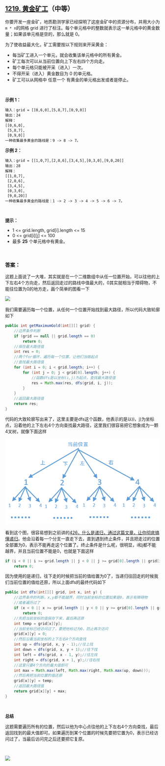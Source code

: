 ## [1219. 黄金矿工](https://leetcode-cn.com/problems/path-with-maximum-gold/)（中等）

你要开发一座金矿，地质勘测学家已经探明了这座金矿中的资源分布，并用大小为``` m * n ```的网格 grid 进行了标注。每个单元格中的整数就表示这一单元格中的黄金数量；如果该单元格是空的，那么就是 0。

为了使收益最大化，矿工需要按以下规则来开采黄金：

- 每当矿工进入一个单元，就会收集该单元格中的所有黄金。
- 矿工每次可以从当前位置向上下左右四个方向走。
- 每个单元格只能被开采（进入）一次。
- 不得开采（进入）黄金数目为 0 的单元格。
- 矿工可以从网格中 任意一个 有黄金的单元格出发或者是停止。

<br>

**示例 1：**

```
输入：grid = [[0,6,0],[5,8,7],[0,9,0]]
输出：24
解释：
[[0,6,0],
 [5,8,7],
 [0,9,0]]
一种收集最多黄金的路线是：9 -> 8 -> 7。
```

**示例 2：**

```
输入：grid = [[1,0,7],[2,0,6],[3,4,5],[0,3,0],[9,0,20]]
输出：28
解释：
[[1,0,7],
 [2,0,6],
 [3,4,5],
 [0,3,0],
 [9,0,20]]
一种收集最多黄金的路线是：1 -> 2 -> 3 -> 4 -> 5 -> 6 -> 7。
```

<br>

**提示：**

- 1 <= grid.length, grid[i].length <= 15
- 0 <= grid[i][j] <= 100
- 最多 **25** 个单元格中有黄金。

<br/>

### 答案：

这题上面说了一大堆，其实就是在一个二维数组中从任一位置开始，可以往他的上下左右4个方向走，然后返回走过的路线中值最大的，0其实就相当于障碍物，不能往位置为0的地方走，画个简单的图看一下

![](https://raw.githubusercontent.com/sdwwld/algorithms/master/img/leetcode/1219/640.png)

我们需要遍历每一个位置，从任何一个位置开始找到最大路径，所以代码大致轮廓如下

```java
public int getMaximumGold(int[][] grid) {
    //边界条件判断
    if (grid == null || grid.length == 0)
        return 0;
    //保存最大路径值
    int res = 0;
    //两个for循环，遍历每一个位置，让他们当做起点
    //查找最大路径值
    for (int i = 0; i < grid.length; i++) {
        for (int j = 0; j < grid[0].length; j++) {
            //函数dfs是以坐标(i,j)为起点，查找最大路径值
            res = Math.max(res, dfs(grid, i, j));
        }
    }
    //返回最大路径值
    return res;
}
```

代码的大致轮廓写出来了，这里主要是dfs这个函数，他表示的是以(i，j)为坐标点，沿着他的上下左右4个方向查找最大路径，这里我们很容易把它想象成为一颗4叉树，就像下面这样

![](https://raw.githubusercontent.com/sdwwld/algorithms/master/img/common/644.png)

看到这个图，很容易想到之前讲的[426，什么是递归，通过这篇文章，让你彻底搞懂递归](http://mp.weixin.qq.com/s?__biz=MzU0ODMyNDk0Mw==&mid=2247487910&idx=1&sn=2670aec7139c6b98e83ff66114ac1cf7&chksm=fb418286cc360b90741ed54fecd62fd45571b2caba3e41473a7ea0934f918d4b31537689c664&scene=21#wechat_redirect)。他会沿着每一个分支一直走下去，直到遇到终止条件，并且把走过的位置全部置为0，表示不能再走这个位置了。终止条件是什么呢，很明显，i和j都不能越界，并且当前位置不能是0，也就是下面这样

```java
if (i < 0 || i >= grid.length || j < 0 || j >= grid[0].length || grid[i][j] == 0)
    return 0;
```

因为使用的是递归，往下走的时候把当前的值给置为0了，当递归往回走的时候我们当前位置的值给还原，所以上面dfs的最终代码如下

```java
public int dfs(int[][] grid, int x, int y) {
    //边界条件的判断，x,y都不能越界，同时当前坐标的位置如果是0，表示有障碍物
    //或者遍历过了
    if (x < 0 || x >= grid.length || y < 0 || y >= grid[0].length || grid[x][y] == 0)
        return 0;
    //先把当前坐标的值保存下来，最后再还原
    int temp = grid[x][y];
    //当前坐标已经访问过了，要把他标记为0，防止再次访问
    grid[x][y] = 0;
    //然后沿着当前坐标的上下左右4个方向查找
    int up = dfs(grid, x, y - 1);//往上找
    int down = dfs(grid, x, y + 1);//往下找
    int left = dfs(grid, x - 1, y);//往左找
    int right = dfs(grid, x + 1, y);//往右找
    //这里只要4个方向的最大值即可
    int max = Math.max(left, Math.max(right, Math.max(up, down)));
    //然后再把当前位置的值还原
    grid[x][y] = temp;
    //返回最大路径值
    return grid[x][y] + max;
}
```

<br>

**总结**

这题需要遍历所有的位置，然后以他为中心点往他的上下左右4个方向查找，最后返回找到的最大值即可。如果遍历到某个位置的时候先要把它置为0，表示已经访问过了，当最后访问完之后还要把它复原。

<br>

![](https://img-blog.csdnimg.cn/20200807155236311.png)